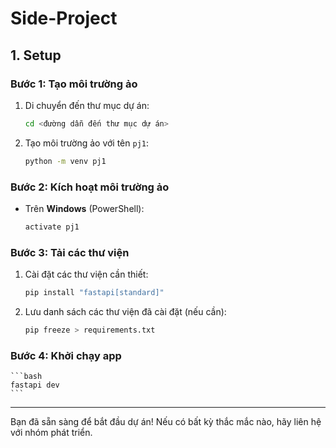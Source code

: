 # Side-Project

## 1. Setup

### **Bước 1: Tạo môi trường ảo**
1. Di chuyển đến thư mục dự án:
   ```bash
   cd <đường dẫn đến thư mục dự án>
   ```
2. Tạo môi trường ảo với tên `pj1`:
   ```bash
   python -m venv pj1
   ```

### **Bước 2: Kích hoạt môi trường ảo**
- Trên **Windows** (PowerShell):
  ```bash
  activate pj1
  ```

### **Bước 3: Tải các thư viện**
1. Cài đặt các thư viện cần thiết:
   ```bash
   pip install "fastapi[standard]"
   ```

2. Lưu danh sách các thư viện đã cài đặt (nếu cần):
   ```bash
   pip freeze > requirements.txt
   ```

### **Bước 4: Khởi chạy app**
    ```bash
    fastapi dev
    ```
---

Bạn đã sẵn sàng để bắt đầu dự án! Nếu có bất kỳ thắc mắc nào, hãy liên hệ với nhóm phát triển.